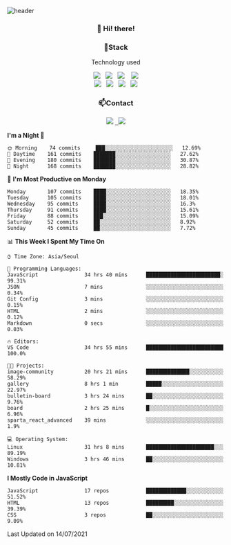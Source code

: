 ![header](https://capsule-render.vercel.app/api?type=waving&color=gradient&height=200&text=Che-ri&fontAlign=70&fontAlignY=40&animation=twinkling)

<h3 align="center">👋 Hi! there!</h3>

<h3 align="center">📌Stack</h3>
<p align="center">Technology used</p>
<div align="center"><img src="https://img.shields.io/badge/HTML5-e74c3c?style=flat-square&logo=HTML5&logoColor=white"></img> &nbsp <img src="https://img.shields.io/badge/CSS3-0A84FF?style=flat-square&logo=CSS3&logoColor=white"></img>  &nbsp <img src="https://img.shields.io/badge/SCSS-fd79a8?style=flat-square&logo=Sass&logoColor=white"/></a>&nbsp  &nbsp <img src="https://img.shields.io/badge/styled%2Dcomponents-DB7093?style=flat-square&logo=styled%2Dcomponents&logoColor=white"/></a>
<br><img src="https://img.shields.io/badge/JavaScript-FFCD11?style=flat-square&logo=JavaScript&logoColor=white"></img> &nbsp <img src="https://img.shields.io/badge/React-00BCF6?style=flat-square&logo=React&logoColor=white"></img> &nbsp <img src="https://img.shields.io/badge/Redux-764ABC?style=flat-square&logo=Redux&logoColor=white"/></a> &nbsp <img src="https://img.shields.io/badge/jQuery-3655FF?style=flat-square&logo=jQuery&logoColor=white"></img></div>

<h3 align="center">📫Contact</h3>
<div align="center"><a href="https://cheri.tistory.com/"><img src="https://img.shields.io/badge/Cheri-AD29B6?style=flat-square&logo=Tidal&logoColor=white"/></a> <a href="rnjs1135@gmail.com"> &nbsp <img src="https://img.shields.io/badge/Gmail-EA4335?style=flat-square&logo=Gmail&logoColor=white"/></a></div>

<!--START_SECTION:waka-->
**I'm a Night 🦉** 

```text
🌞 Morning    74 commits     ███░░░░░░░░░░░░░░░░░░░░░░   12.69% 
🌆 Daytime    161 commits    ███████░░░░░░░░░░░░░░░░░░   27.62% 
🌃 Evening    180 commits    ███████░░░░░░░░░░░░░░░░░░   30.87% 
🌙 Night      168 commits    ███████░░░░░░░░░░░░░░░░░░   28.82%

```
📅 **I'm Most Productive on Monday** 

```text
Monday       107 commits    ████░░░░░░░░░░░░░░░░░░░░░   18.35% 
Tuesday      105 commits    ████░░░░░░░░░░░░░░░░░░░░░   18.01% 
Wednesday    95 commits     ████░░░░░░░░░░░░░░░░░░░░░   16.3% 
Thursday     91 commits     ████░░░░░░░░░░░░░░░░░░░░░   15.61% 
Friday       88 commits     ███░░░░░░░░░░░░░░░░░░░░░░   15.09% 
Saturday     52 commits     ██░░░░░░░░░░░░░░░░░░░░░░░   8.92% 
Sunday       45 commits     ██░░░░░░░░░░░░░░░░░░░░░░░   7.72%

```


📊 **This Week I Spent My Time On** 

```text
⌚︎ Time Zone: Asia/Seoul

💬 Programming Languages: 
JavaScript               34 hrs 40 mins      ████████████████████████░   99.31% 
JSON                     7 mins              ░░░░░░░░░░░░░░░░░░░░░░░░░   0.34% 
Git Config               3 mins              ░░░░░░░░░░░░░░░░░░░░░░░░░   0.15% 
HTML                     2 mins              ░░░░░░░░░░░░░░░░░░░░░░░░░   0.12% 
Markdown                 0 secs              ░░░░░░░░░░░░░░░░░░░░░░░░░   0.03%

🔥 Editors: 
VS Code                  34 hrs 55 mins      █████████████████████████   100.0%

🐱‍💻 Projects: 
image-community          20 hrs 21 mins      ██████████████░░░░░░░░░░░   58.29% 
gallery                  8 hrs 1 min         █████░░░░░░░░░░░░░░░░░░░░   22.97% 
bulletin-board           3 hrs 24 mins       ██░░░░░░░░░░░░░░░░░░░░░░░   9.76% 
board                    2 hrs 25 mins       █░░░░░░░░░░░░░░░░░░░░░░░░   6.96% 
sparta_react_advanced    39 mins             ░░░░░░░░░░░░░░░░░░░░░░░░░   1.9%

💻 Operating System: 
Linux                    31 hrs 8 mins       ██████████████████████░░░   89.19% 
Windows                  3 hrs 46 mins       ██░░░░░░░░░░░░░░░░░░░░░░░   10.81%

```

**I Mostly Code in JavaScript** 

```text
JavaScript               17 repos            █████████████░░░░░░░░░░░░   51.52% 
HTML                     13 repos            █████████░░░░░░░░░░░░░░░░   39.39% 
CSS                      3 repos             ██░░░░░░░░░░░░░░░░░░░░░░░   9.09%

```



 Last Updated on 14/07/2021
<!--END_SECTION:waka-->
